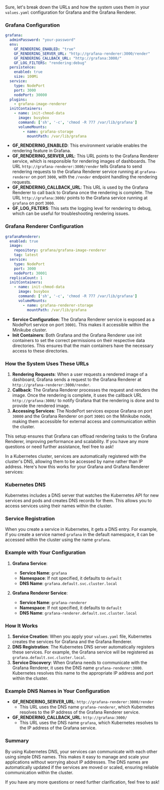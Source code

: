 Sure, let's break down the URLs and how the system uses them in your `values.yaml` configuration for Grafana and the Grafana Renderer.

### Grafana Configuration

```yaml
grafana:
  adminPassword: "your-password"
  env:
    GF_RENDERING_ENABLED: "true"
    GF_RENDERING_SERVER_URL: "http://grafana-renderer:3000/render"
    GF_RENDERING_CALLBACK_URL: "http://grafana:3000/"
    GF_LOG_FILTERS: "rendering:debug"
  persistence:
    enabled: true
    size: 100Mi
  service:
    type: NodePort
    port: 3000
    nodePort: 30000
  plugins:
    - grafana-image-renderer
  initContainers:
    - name: init-chmod-data
      image: busybox
      command: ['sh', '-c', 'chmod -R 777 /var/lib/grafana']
      volumeMounts:
        - name: grafana-storage
          mountPath: /var/lib/grafana
```

- **GF_RENDERING_ENABLED**: This environment variable enables the rendering feature in Grafana.
- **GF_RENDERING_SERVER_URL**: This URL points to the Grafana Renderer service, which is responsible for rendering images of dashboards. The URL `http://grafana-renderer:3000/render` tells Grafana to send rendering requests to the Grafana Renderer service running at `grafana-renderer` on port `3000`, with the `/render` endpoint handling the rendering requests.
- **GF_RENDERING_CALLBACK_URL**: This URL is used by the Grafana Renderer to call back to Grafana once the rendering is complete. The URL `http://grafana:3000/` points to the Grafana service running at `grafana` on port `3000`.
- **GF_LOG_FILTERS**: This sets the logging level for rendering to debug, which can be useful for troubleshooting rendering issues.

### Grafana Renderer Configuration

```yaml
grafanaRenderer:
  enabled: true
  image:
    repository: grafana/grafana-image-renderer
    tag: latest
  service:
    type: NodePort
    port: 3000
    nodePort: 30001
  replicaCount: 1
  initContainers:
    - name: init-chmod-data
      image: busybox
      command: ['sh', '-c', 'chmod -R 777 /var/lib/grafana']
      volumeMounts:
        - name: grafana-renderer-storage
          mountPath: /var/lib/grafana
```

- **Service Configuration**: The Grafana Renderer service is exposed as a NodePort service on port `30001`. This makes it accessible within the Minikube cluster.
- **Init Containers**: Both Grafana and the Grafana Renderer use init containers to set the correct permissions on their respective data directories. This ensures that the main containers have the necessary access to these directories.

### How the System Uses These URLs

1. **Rendering Requests**: When a user requests a rendered image of a dashboard, Grafana sends a request to the Grafana Renderer at `http://grafana-renderer:3000/render`.
2. **Callback**: The Grafana Renderer processes the request and renders the image. Once the rendering is complete, it uses the callback URL `http://grafana:3000/` to notify Grafana that the rendering is done and to provide the rendered image.
3. **Accessing Services**: The NodePort services expose Grafana on port `30000` and the Grafana Renderer on port `30001` on the Minikube node, making them accessible for external access and communication within the cluster.

This setup ensures that Grafana can offload rendering tasks to the Grafana Renderer, improving performance and scalability. If you have any more questions or need further assistance, feel free to ask!

In a Kubernetes cluster, services are automatically registered with the cluster's DNS, allowing them to be accessed by name rather than IP address. Here's how this works for your Grafana and Grafana Renderer services:

### Kubernetes DNS

Kubernetes includes a DNS server that watches the Kubernetes API for new services and pods and creates DNS records for them. This allows you to access services using their names within the cluster.

### Service Registration

When you create a service in Kubernetes, it gets a DNS entry. For example, if you create a service named `grafana` in the default namespace, it can be accessed within the cluster using the name `grafana`.

### Example with Your Configuration

1. **Grafana Service**:
   - **Service Name**: `grafana`
   - **Namespace**: If not specified, it defaults to `default`
   - **DNS Name**: `grafana.default.svc.cluster.local`

2. **Grafana Renderer Service**:
   - **Service Name**: `grafana-renderer`
   - **Namespace**: If not specified, it defaults to `default`
   - **DNS Name**: `grafana-renderer.default.svc.cluster.local`

### How It Works

1. **Service Creation**: When you apply your `values.yaml` file, Kubernetes creates the services for Grafana and the Grafana Renderer.
2. **DNS Registration**: The Kubernetes DNS server automatically registers these services. For example, the Grafana service will be registered as `grafana.default.svc.cluster.local`.
3. **Service Discovery**: When Grafana needs to communicate with the Grafana Renderer, it uses the DNS name `grafana-renderer:3000`. Kubernetes resolves this name to the appropriate IP address and port within the cluster.

### Example DNS Names in Your Configuration

- **GF_RENDERING_SERVER_URL**: `http://grafana-renderer:3000/render`
  - This URL uses the DNS name `grafana-renderer`, which Kubernetes resolves to the IP address of the Grafana Renderer service.
- **GF_RENDERING_CALLBACK_URL**: `http://grafana:3000/`
  - This URL uses the DNS name `grafana`, which Kubernetes resolves to the IP address of the Grafana service.

### Summary

By using Kubernetes DNS, your services can communicate with each other using simple DNS names. This makes it easy to manage and scale your applications without worrying about IP addresses. The DNS names are automatically updated if the services are moved or scaled, ensuring reliable communication within the cluster.

If you have any more questions or need further clarification, feel free to ask!